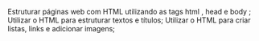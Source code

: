 Estruturar páginas web com HTML utilizando as tags html , head e body ;
Utilizar o HTML para estruturar textos e títulos;
Utilizar o HTML para criar listas, links e adicionar imagens;

